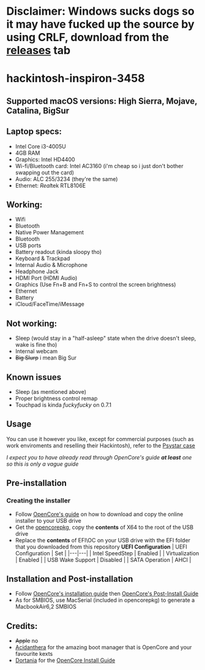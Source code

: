 # Disclaimer: Windows sucks dogs so it may have fucked up the source by using CRLF, download from the [releases](https://github.com/khanhmuy/hackintosh-inspiron-3458/releases) tab

# hackintosh-inspiron-3458
## Supported macOS versions: High Sierra, Mojave, Catalina, BigSur

## Laptop specs:

- Intel Core i3-4005U
- 4GB RAM
- Graphics: Intel HD4400
- Wi-fi/Bluetooth card: Intel AC3160 (i'm cheap so i just don't bother swapping out the card)
- Audio: ALC 255/3234 (they're the same)
- Ethernet: *Real*tek RTL8106E

## Working:
- Wifi 
- Bluetooth
- Native Power Management
- Bluetooth
- USB ports
- Battery readout (kinda sloopy tho)
- Keyboard & Trackpad
- Internal Audio & Microphone
- Headphone Jack
- HDMI Port (HDMI Audio)
- Graphics (Use Fn+B and Fn+S to control the screen brightness)
- Ethernet
- Battery
- iCloud/FaceTime/iMessage

## Not working:
- Sleep (would stay in a "half-asleep" state when the drive doesn't sleep, wake is fine tho)
- Internal webcam
- ~~Big Slurp~~ i mean Big Sur

## Known issues
- Sleep (as mentioned above)
- Proper brightness control remap
- Touchpad is kinda *fuckyfucky* on 0.7.1

## Usage
You can use it however you like, except for commercial purposes (such as work enviroments and reselling their Hackintosh), refer to the [Psystar case](https://en.wikipedia.org/wiki/Psystar_Corporation)

*I expect you to have already read through OpenCore's guide **at least** one so this is only a vague guide*
## Pre-installation
### Creating the installer
- Follow [OpenCore's guide](https://dortania.github.io/OpenCore-Install-Guide/installer-guide/) on how to download and copy the online installer to your USB drive
- Get the [opencorepkg](https://github.com/acidanthera/OpenCorePkg/releases), copy the **contents** of X64 to the root of the USB drive
- Replace the **contents** of EFI\OC on your USB drive with the EFI folder that you downloaded from this repository
**UEFI Configuration**
| UEFI Configuration | Set |
|---|---|
| Intel SpeedStep | Enabled |
| Virtualization | Enabled |
| USB Wake Support  | Disabled |
| SATA Operation | AHCI |

## Installation and Post-installation
- Follow [OpenCore's installation guide](https://dortania.github.io/OpenCore-Install-Guide/installation/installation-process.html#double-checking-your-work) then [OpenCore's Post-Install Guide](https://dortania.github.io/OpenCore-Post-Install/)
- As for SMBIOS, use MacSerial (included in opencorepkg) to generate a MacbookAir6,2 SMBIOS

## Credits:
- ~~Apple~~ no
- [Acidanthera](https://github.com/acidanthera) for the amazing boot manager that is OpenCore and your favourite kexts
- [Dortania](https://github.com/dortania) for the [OpenCore Install Guide](https://dortania.github.io/OpenCore-Install-Guide/)